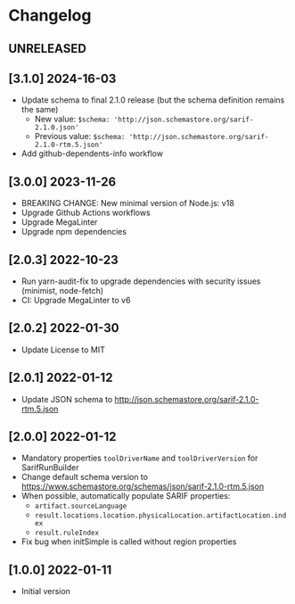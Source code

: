 # Changelog

## UNRELEASED

## [3.1.0] 2024-16-03

- Update schema to final 2.1.0 release (but the schema definition remains the same)
  - New value:  `$schema: 'http://json.schemastore.org/sarif-2.1.0.json'`
  - Previous value: `$schema: 'http://json.schemastore.org/sarif-2.1.0-rtm.5.json'`
- Add github-dependents-info workflow

## [3.0.0] 2023-11-26

- BREAKING CHANGE: New minimal version of Node.js: v18
- Upgrade Github Actions workflows
- Upgrade MegaLinter
- Upgrade npm dependencies

## [2.0.3] 2022-10-23

- Run yarn-audit-fix to upgrade dependencies with security issues (minimist, node-fetch)
- CI: Upgrade MegaLinter to v6

## [2.0.2] 2022-01-30

- Update License to MIT

## [2.0.1] 2022-01-12

- Update JSON schema to <http://json.schemastore.org/sarif-2.1.0-rtm.5.json>

## [2.0.0] 2022-01-12

- Mandatory properties `toolDriverName` and `toolDriverVersion` for SarifRunBuilder
- Change default schema version to <https://www.schemastore.org/schemas/json/sarif-2.1.0-rtm.5.json>
- When possible, automatically populate SARIF properties:
  - `artifact.sourceLanguage`
  - `result.locations.location.physicalLocation.artifactLocation.index`
  - `result.ruleIndex`
- Fix bug when initSimple is called without region properties

## [1.0.0] 2022-01-11

- Initial version
